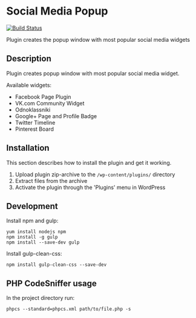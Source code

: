 # Social Media Popup

[![Build Status](https://travis-ci.org/gruz0/social-media-popup.svg?branch=master)](https://travis-ci.org/gruz0/social-media-popup)

Plugin creates the popup window with most popular social media widgets

## Description
Plugin creates popup window with most popular social media widget.

Available widgets:
* Facebook Page Plugin
* VK.com Community Widget
* Odnoklassniki
* Google+ Page and Profile Badge
* Twitter Timeline
* Pinterest Board

## Installation

This section describes how to install the plugin and get it working.

1. Upload plugin zip-archive to the `/wp-content/plugins/` directory
2. Extract files from the archive
3. Activate the plugin through the 'Plugins' menu in WordPress

## Development

Install npm and gulp:
```
yum install nodejs npm
npm install -g gulp
npm install --save-dev gulp
```

Install gulp-clean-css:
```
npm install gulp-clean-css --save-dev
```

## PHP CodeSniffer usage

In the project directory run:
```
phpcs --standard=phpcs.xml path/to/file.php -s
```
